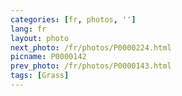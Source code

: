 ```yaml
---
categories: [fr, photos, '']
lang: fr
layout: photo
next_photo: /fr/photos/P0000224.html
picname: P0000142
prev_photo: /fr/photos/P0000143.html
tags: [Grass]
---
```

